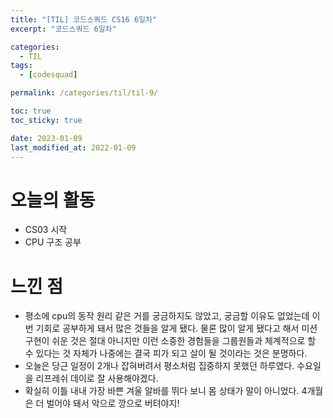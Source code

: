```yaml
---
title: "[TIL] 코드스쿼드 CS16 6일차"
excerpt: "코드스쿼드 6일차"

categories:
  - TIL
tags:
  - [codesquad]

permalink: /categories/til/til-9/

toc: true
toc_sticky: true

date: 2023-01-09
last_modified_at: 2022-01-09
---
```


# 오늘의 활동
- CS03 시작
- CPU 구조 공부

# 느낀 점

- 평소에 cpu의 동작 원리 같은 거를 궁금하지도 않았고, 궁금할 이유도 없었는데 이번 기회로 공부하게 돼서 많은 것들을 알게 됐다. 물론 많이 알게 됐다고 해서 미션 구현이 쉬운 것은 절대 아니지만 이런 소중한 경험들을 그룹원들과 체계적으로 할 수 있다는 것 자체가 나중에는 결국 피가 되고 살이 될 것이라는 것은 분명하다.
- 오늘은 당근 일정이 2개나 잡혀버려서 평소처럼 집중하지 못했던 하루였다. 수요일을 리프레쉬 데이로 잘 사용해야겠다.
- 확실히 이틀 내내 가장 바쁜 겨울 알바를 뛰다 보니 몸 상태가 말이 아니었다. 4개월은 더 벌어야 돼서 악으로 깡으로 버텨야지!